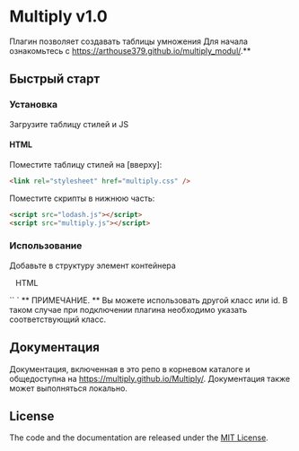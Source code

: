 # Multiply v1.0

Плагин позволяет создавать таблицы умножения
Для начала ознакомьтесь с  https://arthouse379.github.io/multiply_modul/.**

## Быстрый старт

### Установка

Загрузите таблицу стилей и JS

#### HTML

Поместите  таблицу стилей на [вверху]:

```html
<link rel="stylesheet" href="multiply.css" />
```

Поместите скрипты в нижнюю часть: 

```html
<script src="lodash.js"></script>
<script src="multiply.js"></script>
```

### Использование
Добавьте в структуру элемент контейнера 

`` `` HTML
<div class = "multiply"></div>
`` `
** ПРИМЕЧАНИЕ. ** Вы можете использовать другой класс или id. В таком случае при подключении плагина необходимо указать соответствующий класс.


## Документация

Документация, включенная в это репо в корневом каталоге и общедоступна на https://multiply.github.io/Multiply/. Документация также может выполняться локально.



## License

The code and the documentation are released under the [MIT License](LICENSE).
